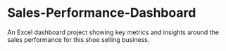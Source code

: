 # Sales-Performance-Dashboard
An Excel dashboard project showing key metrics and insights around the sales performance for this shoe selling business.
